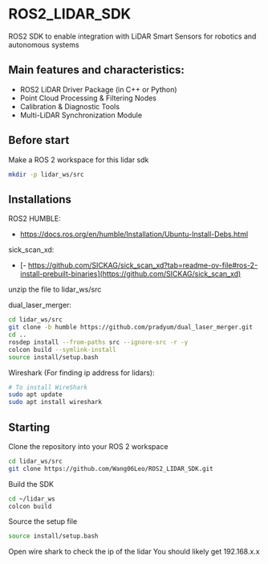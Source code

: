 # ROS2_LIDAR_SDK
ROS2 SDK to enable integration with LiDAR Smart Sensors for robotics and autonomous systems 

## Main features and characteristics:
- ROS2 LiDAR Driver Package (in C++ or Python)
- Point Cloud Processing & Filtering Nodes
- Calibration & Diagnostic Tools
- Multi-LiDAR Synchronization Module

## Before start
Make a ROS 2 workspace for this lidar sdk
```bash
mkdir -p lidar_ws/src
```

## Installations
ROS2 HUMBLE:
- https://docs.ros.org/en/humble/Installation/Ubuntu-Install-Debs.html

sick_scan_xd:
- [- https://github.com/SICKAG/sick_scan_xd?tab=readme-ov-file#ros-2-install-prebuilt-binaries](https://github.com/SICKAG/sick_scan_xd)

unzip the file to lidar_ws/src

dual_laser_merger:
```bash
cd lidar_ws/src
git clone -b humble https://github.com/pradyum/dual_laser_merger.git
cd ..
rosdep install --from-paths src --ignore-src -r -y
colcon build --symlink-install
source install/setup.bash
```

Wireshark (For finding ip address for lidars):
```bash
# To install WireShark 
sudo apt update
sudo apt install wireshark
```

## Starting
Clone the repository into your ROS 2 workspace
```bash
cd lidar_ws/src
git clone https://github.com/Wang06Leo/ROS2_LIDAR_SDK.git
```

Build the SDK
```bash
cd ~/lidar_ws
colcon build 
```

Source the setup file
```bash
source install/setup.bash
```

Open wire shark to check the ip of the lidar
You should likely get 192.168.x.x
